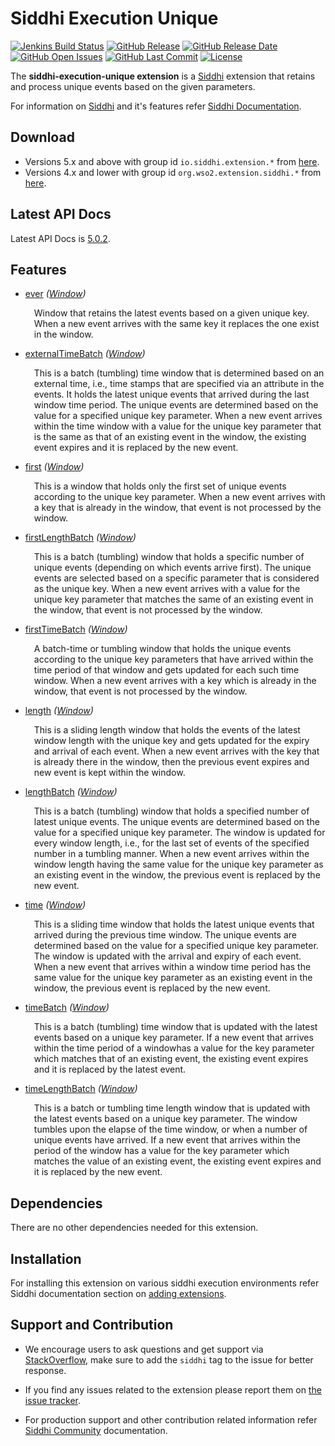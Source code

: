 Siddhi Execution Unique
======================================

  [![Jenkins Build Status](https://wso2.org/jenkins/job/siddhi/job/siddhi-execution-unique/badge/icon)](https://wso2.org/jenkins/job/siddhi/job/siddhi-execution-unique/)
  [![GitHub Release](https://img.shields.io/github/release/siddhi-io/siddhi-execution-unique.svg)](https://github.com/siddhi-io/siddhi-execution-unique/releases)
  [![GitHub Release Date](https://img.shields.io/github/release-date/siddhi-io/siddhi-execution-unique.svg)](https://github.com/siddhi-io/siddhi-execution-unique/releases)
  [![GitHub Open Issues](https://img.shields.io/github/issues-raw/siddhi-io/siddhi-execution-unique.svg)](https://github.com/siddhi-io/siddhi-execution-unique/issues)
  [![GitHub Last Commit](https://img.shields.io/github/last-commit/siddhi-io/siddhi-execution-unique.svg)](https://github.com/siddhi-io/siddhi-execution-unique/commits/master)
  [![License](https://img.shields.io/badge/License-Apache%202.0-blue.svg)](https://opensource.org/licenses/Apache-2.0)

The **siddhi-execution-unique extension** is a <a target="_blank" href="https://siddhi.io/">Siddhi</a> extension that retains and process unique events based on the given parameters.

For information on <a target="_blank" href="https://siddhi.io/">Siddhi</a> and it's features refer <a target="_blank" href="https://siddhi.io/redirect/docs.html">Siddhi Documentation</a>. 

## Download

* Versions 5.x and above with group id `io.siddhi.extension.*` from <a target="_blank" href="https://mvnrepository.com/artifact/io.siddhi.extension.execution.unique/siddhi-execution-unique/">here</a>.
* Versions 4.x and lower with group id `org.wso2.extension.siddhi.*` from <a target="_blank" href="https://mvnrepository.com/artifact/org.wso2.extension.siddhi.execution.unique/siddhi-execution-unique">here</a>.

## Latest API Docs 

Latest API Docs is <a target="_blank" href="https://siddhi-io.github.io/siddhi-execution-unique/api/5.0.2">5.0.2</a>.

## Features

* <a target="_blank" href="https://siddhi-io.github.io/siddhi-execution-unique/api/5.0.2/#ever-window">ever</a> *(<a target="_blank" href="http://siddhi.io/en/v5.0/docs/query-guide/#window">Window</a>)*<br> <div style="padding-left: 1em;"><p>Window that retains the latest events based on a given unique key. When a new event arrives with the same key it replaces the one exist in the window.</p></div>
* <a target="_blank" href="https://siddhi-io.github.io/siddhi-execution-unique/api/5.0.2/#externaltimebatch-window">externalTimeBatch</a> *(<a target="_blank" href="http://siddhi.io/en/v5.0/docs/query-guide/#window">Window</a>)*<br> <div style="padding-left: 1em;"><p>This is a batch (tumbling) time window that is determined based on an external time, i.e., time stamps that are specified via an attribute in the events. It holds the latest unique events that arrived during the last window time period. The unique events are determined based on the value for a specified unique key parameter. When a new event arrives within the time window with a value for the unique key parameter that is the same as that of an existing event in the window, the existing event expires and it is replaced by the new event.</p></div>
* <a target="_blank" href="https://siddhi-io.github.io/siddhi-execution-unique/api/5.0.2/#first-window">first</a> *(<a target="_blank" href="http://siddhi.io/en/v5.0/docs/query-guide/#window">Window</a>)*<br> <div style="padding-left: 1em;"><p>This is a window that holds only the first set of unique events according to the unique key parameter. When a new event arrives with a key that is already in the window, that event is not processed by the window.</p></div>
* <a target="_blank" href="https://siddhi-io.github.io/siddhi-execution-unique/api/5.0.2/#firstlengthbatch-window">firstLengthBatch</a> *(<a target="_blank" href="http://siddhi.io/en/v5.0/docs/query-guide/#window">Window</a>)*<br> <div style="padding-left: 1em;"><p>This is a batch (tumbling) window that holds a specific number of unique events (depending on which events arrive first). The unique events are selected based on a specific parameter that is considered as the unique key. When a new event arrives with a value for the unique key parameter that matches the same of an existing event in the window, that event is not processed by the window.</p></div>
* <a target="_blank" href="https://siddhi-io.github.io/siddhi-execution-unique/api/5.0.2/#firsttimebatch-window">firstTimeBatch</a> *(<a target="_blank" href="http://siddhi.io/en/v5.0/docs/query-guide/#window">Window</a>)*<br> <div style="padding-left: 1em;"><p>A batch-time or tumbling window that holds the unique events according to the unique key parameters that have arrived within the time period of that window and gets updated for each such time window. When a new event arrives with a key which is already in the window, that event is not processed by the window.</p></div>
* <a target="_blank" href="https://siddhi-io.github.io/siddhi-execution-unique/api/5.0.2/#length-window">length</a> *(<a target="_blank" href="http://siddhi.io/en/v5.0/docs/query-guide/#window">Window</a>)*<br> <div style="padding-left: 1em;"><p>This is a sliding length window that holds the events of the latest window length with the unique key and gets updated for the expiry and arrival of each event. When a new event arrives with the key that is already there in the window, then the previous event expires and new event is kept within the window.</p></div>
* <a target="_blank" href="https://siddhi-io.github.io/siddhi-execution-unique/api/5.0.2/#lengthbatch-window">lengthBatch</a> *(<a target="_blank" href="http://siddhi.io/en/v5.0/docs/query-guide/#window">Window</a>)*<br> <div style="padding-left: 1em;"><p>This is a batch (tumbling) window that holds a specified number of latest unique events. The unique events are determined based on the value for a specified unique key parameter. The window is updated for every window length, i.e., for the last set of events of the specified number in a tumbling manner. When a new event arrives within the window length having the same value for the unique key parameter as an existing event in the window, the previous event is replaced by the new event.</p></div>
* <a target="_blank" href="https://siddhi-io.github.io/siddhi-execution-unique/api/5.0.2/#time-window">time</a> *(<a target="_blank" href="http://siddhi.io/en/v5.0/docs/query-guide/#window">Window</a>)*<br> <div style="padding-left: 1em;"><p>This is a sliding time window that holds the latest unique events that arrived during the previous time window. The unique events are determined based on the value for a specified unique key parameter. The window is updated with the arrival and expiry of each event. When a new event that arrives within a window time period has the same value for the unique key parameter as an existing event in the window, the previous event is replaced by the new event.</p></div>
* <a target="_blank" href="https://siddhi-io.github.io/siddhi-execution-unique/api/5.0.2/#timebatch-window">timeBatch</a> *(<a target="_blank" href="http://siddhi.io/en/v5.0/docs/query-guide/#window">Window</a>)*<br> <div style="padding-left: 1em;"><p>This is a batch (tumbling) time window that is updated with the latest events based on a unique key parameter. If a new event that arrives within the time period of a windowhas a value for the key parameter which matches that of an existing event, the existing event expires and it is replaced by the latest event. </p></div>
* <a target="_blank" href="https://siddhi-io.github.io/siddhi-execution-unique/api/5.0.2/#timelengthbatch-window">timeLengthBatch</a> *(<a target="_blank" href="http://siddhi.io/en/v5.0/docs/query-guide/#window">Window</a>)*<br> <div style="padding-left: 1em;"><p>This is a batch or tumbling time length window that is updated with the latest events based on a unique key parameter. The window tumbles upon the elapse of the time window, or when a number of unique events have arrived. If a new event that arrives within the period of the window has a value for the key parameter which matches the value of an existing event, the existing event expires and it is replaced by the new event. </p></div>

## Dependencies 

There are no other dependencies needed for this extension. 

## Installation

For installing this extension on various siddhi execution environments refer Siddhi documentation section on <a target="_blank" href="https://siddhi.io/redirect/add-extensions.html">adding extensions</a>.

## Support and Contribution

* We encourage users to ask questions and get support via <a target="_blank" href="https://stackoverflow.com/questions/tagged/siddhi">StackOverflow</a>, make sure to add the `siddhi` tag to the issue for better response.

* If you find any issues related to the extension please report them on <a target="_blank" href="https://github.com/siddhi-io/siddhi-execution-unique/issues">the issue tracker</a>.

* For production support and other contribution related information refer <a target="_blank" href="https://siddhi.io/community/">Siddhi Community</a> documentation.
